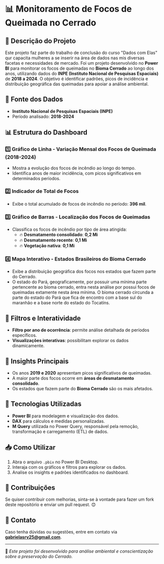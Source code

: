 # 📊 Monitoramento de Focos de Queimada no Cerrado

## 📌 Descrição do Projeto
Este projeto faz parte do trabalho de conclusão do curso "Dados com Elas" qur capacita mulheres a se inserir na área de dados nas mis diversas facetas e necessidades de mercado. Foi um projeto desenvolvido no **Power BI** para monitorar os focos de queimadas no **Bioma Cerrado** ao longo dos anos, utilizando dados do **INPE (Instituto Nacional de Pesquisas Espaciais)** de **2018 a 2024**. O objetivo é identificar padrões, picos de incidência e distribuição geográfica das queimadas para apoiar a análise ambiental.

## 📂 Fonte dos Dados
- **Instituto Nacional de Pesquisas Espaciais (INPE)**
- Período analisado: **2018-2024**

## 📊 Estrutura do Dashboard

### 1️⃣ Gráfico de Linha - Variação Mensal dos Focos de Queimada (2018-2024)
- Mostra a evolução dos focos de incêndio ao longo do tempo.
- Identifica anos de maior incidência, com picos significativos em determinados períodos.

### 2️⃣ Indicador de Total de Focos
- Exibe o total acumulado de focos de incêndio no período: **396 mil**.

### 3️⃣ Gráfico de Barras - Localização dos Focos de Queimadas
- Classifica os focos de incêndio por tipo de área atingida:
  - 🔥 **Desmatamento consolidado**: **0,2 Mi**
  - 🔥 **Desmatamento recente**: **0,1 Mi**
  - 🔥 **Vegetação nativa**: **0,1 Mi**

### 4️⃣ Mapa Interativo - Estados Brasileiros do Bioma Cerrado
- Exibe a distribuição geográfica dos focos nos estados que fazem parte do Cerrado.
- O estado do Pará, geograficamente, por possuir uma mínima parte pertencente ao bioma cerrado, entra nesta análise por possui focos de queimadas extamente nesta área mínima. O bioma cerrado circunda a parte do estado do Pará que fica de encontro com a base sul do maranhão e a base norte do estado do Tocatíns.

## 🔎 Filtros e Interatividade
- **Filtro por ano de ocorrência**: permite análise detalhada de períodos específicos.
- **Visualizações interativas**: possibilitam explorar os dados dinamicamente.

## 🎯 Insights Principais
- Os anos **2019 e 2020** apresentam picos significativos de queimadas.
- A maior parte dos focos ocorre em **áreas de desmatamento consolidado**.
- Os estados que fazem parte do **Bioma Cerrado** são os mais afetados.

## 🚀 Tecnologias Utilizadas
- **Power BI** para modelagem e visualização dos dados.
- **DAX** para cálculos e medidas personalizadas.
- **M Query** utilizada no Power Query, responsável pela remoção, transformação e carregamento (ETL) de dados.

## 📥 Como Utilizar
1. Abra o arquivo `.pbix` no Power BI Desktop.
2. Interaja com os gráficos e filtros para explorar os dados.
3. Analise os insights e padrões identificados no dashboard.

## 📌 Contribuições
Se quiser contribuir com melhorias, sinta-se à vontade para fazer um fork deste repositório e enviar um pull request. 😊

## 📧 Contato
Caso tenha dúvidas ou sugestões, entre em contato via **gabrielasrv25@gmail.com**.

---
🚀 *Este projeto foi desenvolvido para análise ambiental e conscientização sobre a preservação do Cerrado.*

